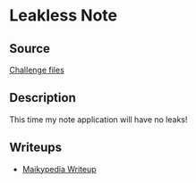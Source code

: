 # Leakless Note

## Source

[Challenge files](/files/sekaictf2023/leakless-note/)

## Description

This time my note application will have no leaks!

## Writeups

- [Maikypedia Writeup]()